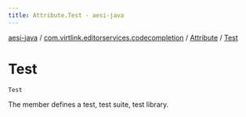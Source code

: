 ```yaml
---
title: Attribute.Test - aesi-java
---
```


[aesi-java](../../index.html) / [com.virtlink.editorservices.codecompletion](../index.html) / [Attribute](index.html) / [Test](.)

# Test

`Test`

The member defines a test, test suite, test library.

